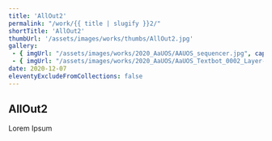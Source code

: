 ```yaml
---
title: 'AllOut2'
permalink: "/work/{{ title | slugify }}2/"
shortTitle: 'AllOut2'
thumbUrl: '/assets/images/works/thumbs/AllOut2.jpg'
gallery:
 - { imgUrl: "/assets/images/works/2020_AaUOS/AAUOS_sequencer.jpg", caption: "" }
 - { imgUrl: "/assets/images/works/2020_AaUOS/AaUOS_Textbot_0002_Layer-20.jpg", caption: "" }
date: 2020-12-07
eleventyExcludeFromCollections: false
---
```



<div class="Grid Grid--gutters Grid--full large-Grid--fit">
  <div class="Grid-cell">
    <div class='headerGroup'>
      <h2>AllOut2</h2>
      <p>Lorem Ipsum</p>
    </div>
  </div>
</div>